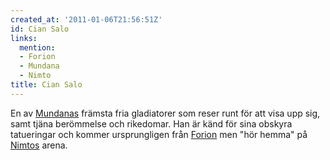 ```yaml
---
created_at: '2011-01-06T21:56:51Z'
id: Cian Salo
links:
  mention:
  - Forion
  - Mundana
  - Nimto
title: Cian Salo
---
```


En av [Mundanas] främsta fria gladiatorer som reser runt för att visa upp sig, samt tjäna berömmelse
och rikedomar. Han är känd för sina obskyra tatueringar och kommer ursprungligen från [Forion] men
"hör hemma" på [Nimtos] arena.

  [Mundanas]: Mundana
  [Forion]: Forion
  [Nimtos]: Nimto